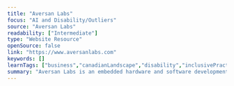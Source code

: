 ```yaml
---
title: "Aversan Labs"
focus: "AI and Disability/Outliers"
source: "Aversan Labs"
readability: ["Intermediate"]
type: "Website Resource"
openSource: false
link: "https://www.aversanlabs.com"
keywords: []
learnTags: ["business","canadianLandscape","disability","inclusivePractice"]
summary: "Aversan Labs is an embedded hardware and software development house, delivering end-to-end solutions, from concept design to manufacturing and every step in between. "
---
```

